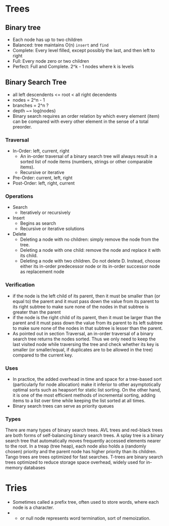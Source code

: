 # Trees

## Binary tree

- Each node has up to two children
- Balanced: tree maintains O(n) `insert` and `find`
- Complete: Every level filled, except possibly the last, and then left to right
- Full: Every node zero or two children
- Perfect: Full and Complete. 2^k - 1 nodes where k is levels

## Binary Search Tree

- all left descendents <= root < all right decendents
- nodes = 2^n - 1
- branches = 2^n ?
- depth ~= log(nodes)
- Binary search requires an order relation by which every element (item) can be compared with every other element in the sense of a total preorder.

### Traversal

- In-Order: left, current, right
  - An in-order traversal of a binary search tree will always result in a sorted list of node items (numbers, strings or other comparable items).
  - Recursive or iterative
- Pre-Order: current, left, right
- Post-Order: left, right, current

### Operations

- Search
  - Iteratively or recursively
- Insert
  - Begins as search
  - Recursive or iterative solutions
- Delete
  - Deleting a node with no children: simply remove the node from the tree.
  - Deleting a node with one child: remove the node and replace it with its child.
  - Deleting a node with two children. Do not delete D. Instead, choose either its in-order predecessor node or its in-order successor node as replacement node

### Verification

- if the node is the left child of its parent, then it must be smaller than (or equal to) the parent and it must pass down the value from its parent to its right subtree to make sure none of the nodes in that subtree is greater than the parent
- if the node is the right child of its parent, then it must be larger than the parent and it must pass down the value from its parent to its left subtree to make sure none of the nodes in that subtree is lesser than the parent.
- As pointed out in section Traversal, an in-order traversal of a binary search tree returns the nodes sorted. Thus we only need to keep the last visited node while traversing the tree and check whether its key is smaller (or smaller/equal, if duplicates are to be allowed in the tree) compared to the current key.

### Uses

- In practice, the added overhead in time and space for a tree-based sort (particularly for node allocation) make it inferior to other asymptotically optimal sorts such as heapsort for static list sorting. On the other hand, it is one of the most efficient methods of incremental sorting, adding items to a list over time while keeping the list sorted at all times.
- Binary search trees can serve as priority queues

### Types

There are many types of binary search trees. AVL trees and red-black trees are both forms of self-balancing binary search trees. A splay tree is a binary search tree that automatically moves frequently accessed elements nearer to the root. In a treap (tree heap), each node also holds a (randomly chosen) priority and the parent node has higher priority than its children. Tango trees are trees optimized for fast searches. T-trees are binary search trees optimized to reduce storage space overhead, widely used for in-memory databases

# Tries

- Sometimes called a prefix tree, often used to store words, where each node is a character.
- - or null node represents word termination, sort of memoization.

